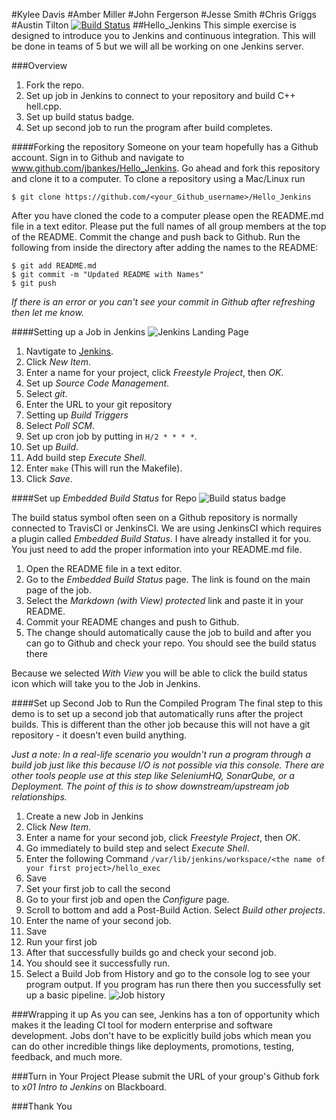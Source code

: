 #Kylee Davis
#Amber Miller
#John Fergerson
#Jesse Smith
#Chris Griggs
#Austin Tilton
[![Build Status](http://jenkins.chico.liatr.io/job/chicken/badge/icon)](http://jenkins.chico.liatr.io/job/chicken/)
##Hello_Jenkins
This simple exercise is designed to introduce you to Jenkins and continuous
integration. This will be done in teams of 5 but we will all be working on one
Jenkins server.


###Overview
1. Fork the repo.
2. Set up job in Jenkins to connect to your repository and build C++ hell.cpp.
3. Set up build status badge.
4. Set up second job to run the program after build completes.

####Forking the repository
Someone on your team hopefully has a Github account. Sign in to Github and navigate to www.github.com/jbankes/Hello_Jenkins. Go ahead and fork this repository and clone it to a computer.
To clone a repository using a Mac/Linux run
```
$ git clone https://github.com/<your_Github_username>/Hello_Jenkins
```

After you have cloned the code to a computer please open the README.md file in
a text editor. Please put the full names of all group members at the top of
the README. Commit the change and push back to Github. Run the following from
inside the directory after adding the names to the README:
```
$ git add README.md
$ git commit -m "Updated README with Names"
$ git push
```
_If there is an error or you can't see your commit in Github after refreshing
then let me know._

####Setting up a Job in Jenkins
![Jenkins Landing Page](/img/jenkins_landing.png)

1. Navtigate to [Jenkins](jenkins.chico.liatr.io).
2. Click _New Item_.
3. Enter a name for your project, click _Freestyle Project_, then _OK_.
4. Set up _Source Code Management_.
  1. Select _git_.
  2. Enter the URL to your git repository
5. Setting up _Build Triggers_
  1. Select _Poll SCM_.
  2. Set up cron job by putting in `H/2 * * * *`.
6. Set up _Build_.
  1. Add build step _Execute Shell_.
  2. Enter `make` (This will run the Makefile).
7. Click _Save_.

####Set up _Embedded Build Status_ for Repo
![Build status badge](/img/jenkins_badge.png)

The build status symbol often seen on a Github repository is normally connected
to TravisCI or JenkinsCI. We are using JenkinsCI which requires a plugin called
_Embedded Build Status_. I have already installed it for you. You just need to
add the proper information into your README.md file.


1. Open the README file in a text editor.
2. Go to the _Embedded Build Status_ page. The link is found on the main page of the job.
3. Select the _Markdown (with View) protected_ link and paste it in your README.
4. Commit your README changes and push to Github.
5. The change should automatically cause the job to build and after you can go to Github and check your repo. You should see the build status there

Because we selected _With View_ you will be able to click the build status icon which will take you to the Job in Jenkins.

####Set up Second Job to Run the Compiled Program
The final step to this demo is to set up a second job that automatically runs
after the project builds. This is different than the other job because this will
not have a git repository - it doesn't even build anything.

_Just a note: In a real-life scenario you wouldn't run a program through a
build job just like this because I/O is not possible via this console. There
are other tools people use at this step like SeleniumHQ, SonarQube, or a
Deployment. The point of this is to show downstream/upstream job relationships._

1. Create a new Job in Jenkins
  1. Click _New Item_.
  2. Enter a name for your second job, click _Freestyle Project_, then _OK_.
  3. Go immediately to build step and select _Execute Shell_.
  4. Enter the following Command `/var/lib/jenkins/workspace/<the name of your first project>/hello_exec`
  5. Save
2. Set your first job to call the second
  1. Go to your first job and open the _Configure_ page.
  2. Scroll to bottom and add a Post-Build Action. Select _Build other projects_.
  3. Enter the name of your second job.
  4. Save
3. Run your first job
  1. After that successfully builds go and check your second job.
  2. You should see it successfully run.
  3. Select a Build Job from History and go to the console log to see your program output. If you program has run there then you successfully set up a basic pipeline.
![Job history](/img/jenkins_history.png)

###Wrapping it up
As you can see, Jenkins has a ton of opportunity which makes it the leading CI
tool for modern enterprise and software development. Jobs don't have to be
 explicitly build jobs which mean you can do other incredible things like deployments, promotions, testing, feedback, and much more.

###Turn in Your Project
Please submit the URL of your group's Github fork to _x01 Intro to Jenkins_ on
Blackboard.

###Thank You  
